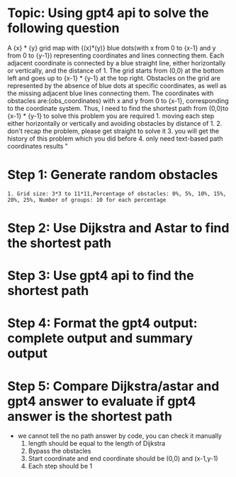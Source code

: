 # Topic: Using gpt4 api to solve the following question

A {x} * {y} grid map with {(x)*(y)} blue dots(with x from 0 to {x-1} and y from 0 to {y-1}) representing coordinates and lines connecting them. Each adjacent coordinate is connected by a blue straight line, either horizontally or vertically, and the distance of 1. The grid starts from (0,0) at the bottom left and goes up to {x-1} * {y-1} at the top right. Obstacles on the grid are represented by the absence of blue dots at specific coordinates, as well as the missing adjacent blue lines connecting them. The coordinates with obstacles are:(obs_coordinates) with x and y from 0 to {x-1}, corresponding to the coordinate system. Thus, I need to find the shortest path from (0,0)to {x-1} * {y-1} to solve this problem you are required 1. moving each step either horizontally or vertically and avoiding obstacles by distance of 1. 2. don't recap the problem, please get straight to solve it 3. you will get the history of this problem which you did before 4. only need text-based path coordinates results "


# Step 1: Generate random obstacles
    1. Grid size: 3*3 to 11*11,Percentage of obstacles: 0%, 5%, 10%, 15%, 20%, 25%, Number of groups: 10 for each percentage

# Step 2: Use Dijkstra and Astar to find the shortest path

# Step 3: Use gpt4 api to find the shortest path 

# Step 4: Format the gpt4 output: complete output and summary output

# Step 5: Compare Dijkstra/astar and gpt4 answer to evaluate if gpt4 answer is the shortest path
* we cannot tell the no path answer by code, you can check it manually
    1. length should be equal to the length of Dijkstra 
    2. Bypass the obstacles
    3. Start coordinate and end coordinate should be (0,0) and (x-1,y-1)
    3. Each step should be 1